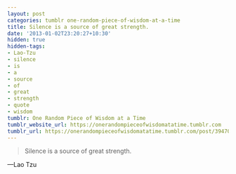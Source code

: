 ```yaml
---
layout: post
categories: tumblr one-random-piece-of-wisdom-at-a-time
title: Silence is a source of great strength.
date: '2013-01-02T23:20:27+10:30'
hidden: true
hidden-tags:
- Lao-Tzu
- silence
- is
- a
- source
- of
- great
- strength
- quote
- wisdom
tumblr: One Random Piece of Wisdom at a Time
tumblr_website_url: https://onerandompieceofwisdomatatime.tumblr.com
tumblr_url: https://onerandompieceofwisdomatatime.tumblr.com/post/39470420176/silence-is-a-source-of-great-strength
---
```

> Silence is a source of great strength.

—Lao Tzu
